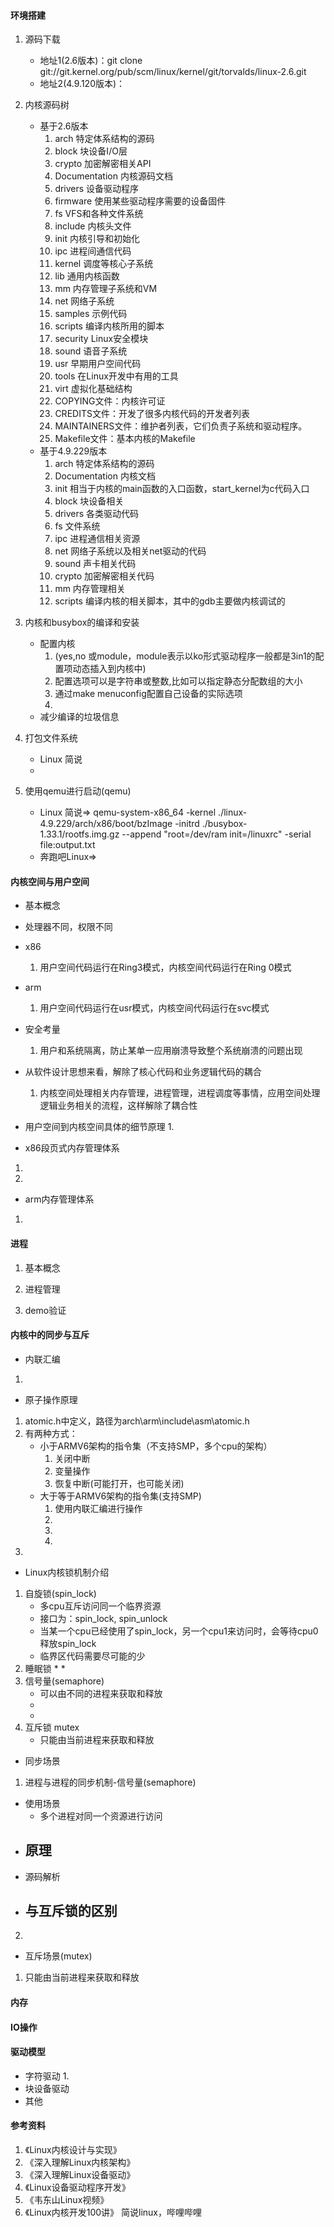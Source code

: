 #### 环境搭建
1. 源码下载
    * 地址1(2.6版本)：git clone git://git.kernel.org/pub/scm/linux/kernel/git/torvalds/linux-2.6.git
    * 地址2(4.9.120版本)：

2. 内核源码树
    * 基于2.6版本
        1. arch 特定体系结构的源码
        2. block 块设备I/O层
        3. crypto 加密解密相关API
        4. Documentation 内核源码文档
        5. drivers 设备驱动程序
        6. firmware 使用某些驱动程序需要的设备固件
        7. fs VFS和各种文件系统
        8. include 内核头文件
        9. init 内核引导和初始化
        10. ipc  进程间通信代码
        11. kernel 调度等核心子系统
        12. lib 通用内核函数
        13. mm 内存管理子系统和VM
        14. net 网络子系统
        15. samples 示例代码
        16. scripts 编译内核所用的脚本
        17. security Linux安全模块
        18. sound 语音子系统
        19. usr 早期用户空间代码
        20. tools 在Linux开发中有用的工具
        21. virt 虚拟化基础结构
        22. COPYING文件：内核许可证
        23. CREDITS文件：开发了很多内核代码的开发者列表
        24. MAINTAINERS文件：维护者列表，它们负责子系统和驱动程序。
        25. Makefile文件：基本内核的Makefile
    * 基于4.9.229版本
        1. arch 特定体系结构的源码
        2. Documentation 内核文档
        3. init 相当于内核的main函数的入口函数，start_kernel为c代码入口
        4. block 块设备相关
        5. drivers 各类驱动代码
        6. fs 文件系统
        7. ipc 进程通信相关资源
        8. net 网络子系统以及相关net驱动的代码
        9. sound 声卡相关代码
        10. crypto 加密解密相关代码
        11. mm 内存管理相关
        12. scripts 编译内核的相关脚本，其中的gdb主要做内核调试的

3. 内核和busybox的编译和安装
    * 配置内核
        1. (yes,no 或module，module表示以ko形式驱动程序一般都是3in1的配置项动态插入到内核中)
        2. 配置选项可以是字符串或整数,比如可以指定静态分配数组的大小
        3. 通过make menuconfig配置自己设备的实际选项
        4. 
    * 减少编译的垃圾信息

4. 打包文件系统
    * Linux 简说
    * 

5. 使用qemu进行启动(qemu)
    * Linux 简说=>
    qemu-system-x86_64 -kernel ./linux-4.9.229/arch/x86/boot/bzImage -initrd ./busybox-1.33.1/rootfs.img.gz --append "root=/dev/ram init=/linuxrc" -serial file:output.txt
    * 奔跑吧Linux=>


#### 内核空间与用户空间
* 基本概念
- 处理器不同，权限不同
+ x86
    1. 用户空间代码运行在Ring3模式，内核空间代码运行在Ring 0模式

+ arm 
    1. 用户空间代码运行在usr模式，内核空间代码运行在svc模式
- 安全考量

    1. 用户和系统隔离，防止某单一应用崩溃导致整个系统崩溃的问题出现
- 从软件设计思想来看，解除了核心代码和业务逻辑代码的耦合
    1. 内核空间处理相关内存管理，进程管理，进程调度等事情，应用空间处理逻辑业务相关的流程，这样解除了耦合性

- 用户空间到内核空间具体的细节原理
    1. 
    
* x86段页式内存管理体系
1. 
2. 
* arm内存管理体系
1. 

#### 进程
1. 基本概念
    
2. 进程管理

3. demo验证

#### 内核中的同步与互斥
* 内联汇编
1. 

* 原子操作原理
1. atomic.h中定义，路径为arch\arm\include\asm\atomic.h
2. 有两种方式：
    * 小于ARMV6架构的指令集（不支持SMP，多个cpu的架构）
        1. 关闭中断
        2. 变量操作
        3. 恢复中断(可能打开，也可能关闭)
    * 大于等于ARMV6架构的指令集(支持SMP)
        1. 使用内联汇编进行操作
        2. 
        3. 
        4. 
3. 

* Linux内核锁机制介绍
1. 自旋锁(spin_lock)
    * 多cpu互斥访问同一个临界资源
    * 接口为：spin_lock, spin_unlock
    * 当某一个cpu已经使用了spin_lock，另一个cpu1来访问时，会等待cpu0释放spin_lock
    * 临界区代码需要尽可能的少
2. 睡眠锁
    * 
    * 
3. 信号量(semaphore)
    * 可以由不同的进程来获取和释放
    * 
    * 
4. 互斥锁 mutex
    * 只能由当前进程来获取和释放

* 同步场景
1. 进程与进程的同步机制-信号量(semaphore)
+ 使用场景
    - 多个进程对同一个资源进行访问
+ 原理
    - 
+ 源码解析
+ 与互斥锁的区别
    - 
2. 

* 互斥场景(mutex)
1. 只能由当前进程来获取和释放

#### 内存
#### IO操作

#### 驱动模型
* 字符驱动
    1. 
* 块设备驱动
* 其他

#### 参考资料
1. 《Linux内核设计与实现》
2. 《深入理解Linux内核架构》
3. 《深入理解Linux设备驱动》
4. 《Linux设备驱动程序开发》
5. 《韦东山Linux视频》
6. 《Linux内核开发100讲》 简说linux，哔哩哔哩
